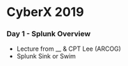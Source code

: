 # CyberX 2019

### Day 1 - Splunk Overview
* Lecture from __ & CPT Lee (ARCOG)
* Splunk Sink or Swim 

